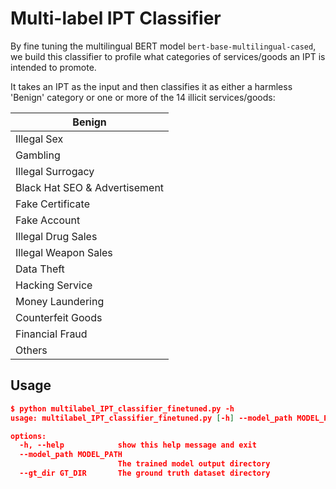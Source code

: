 # Multi-label IPT Classifier

By fine tuning the multilingual BERT model `bert-base-multilingual-cased`, we build this classifier to profile what categories of services/goods an IPT is intended to promote. 

It takes an IPT as the input and then classifies it as either a harmless 'Benign' category or one or more of the 14 illicit services/goods:

| Benign                         |
|------------------------------- |
| Illegal Sex                    |
| Gambling                       |
| Illegal Surrogacy              |
| Black Hat SEO & Advertisement  |
| Fake Certificate               |
| Fake Account                   |
| Illegal Drug Sales             |
| Illegal Weapon Sales           |
| Data Theft                     |
| Hacking Service                |
| Money Laundering               |
| Counterfeit Goods              |
| Financial Fraud                |
| Others                         |

## Usage

```json
$ python multilabel_IPT_classifier_finetuned.py -h
usage: multilabel_IPT_classifier_finetuned.py [-h] --model_path MODEL_PATH [--gt_dir GT_DIR]

options:
  -h, --help            show this help message and exit
  --model_path MODEL_PATH
                        The trained model output directory
  --gt_dir GT_DIR       The ground truth dataset directory
```